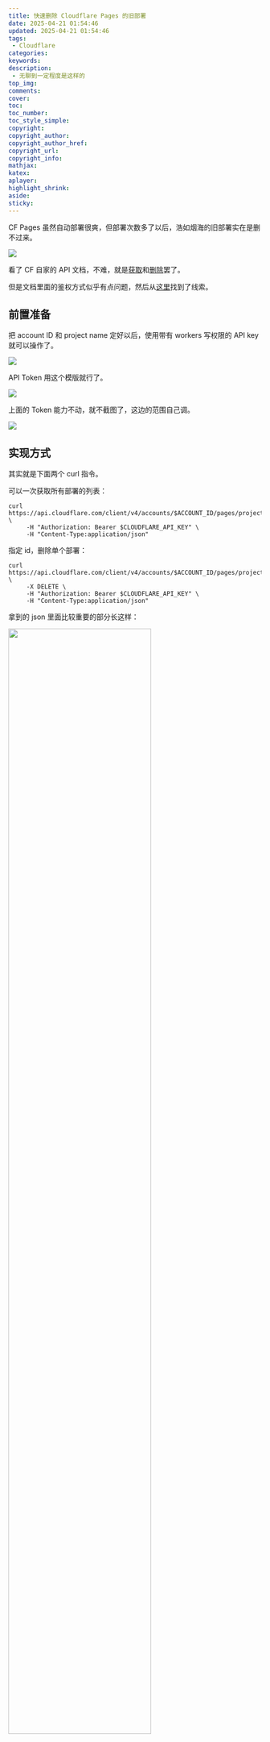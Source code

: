 ```yaml
---
title: 快速删除 Cloudflare Pages 的旧部署
date: 2025-04-21 01:54:46
updated: 2025-04-21 01:54:46
tags: 
 - Cloudflare
categories:
keywords:
description:
 - 无聊到一定程度是这样的
top_img:
comments:
cover:
toc:
toc_number:
toc_style_simple:
copyright:
copyright_author:
copyright_author_href:
copyright_url:
copyright_info:
mathjax:
katex:
aplayer:
highlight_shrink:
aside:
sticky:
---
```


CF Pages 虽然自动部署很爽，但部署次数多了以后，浩如烟海的旧部署实在是删不过来。

![](/asset/img/EX00911/01-deployments.webp)

看了 CF 自家的 API 文档，不难，就是[获取](https://developers.cloudflare.com/api/resources/pages/subresources/projects/subresources/deployments/methods/list/#(params)%20default%20%3E%20(param)%20account_id%20%3E%20(schema))和[删除](https://developers.cloudflare.com/api/resources/pages/subresources/projects/subresources/deployments/methods/delete/)罢了。

但是文档里面的鉴权方式似乎有点问题，然后从[这里](https://community.cloudflare.com/t/cloudflare-error-code-10000-although-authentication-code-is-correct/549699/5)找到了线索。

## 前置准备

把 account ID 和 project name 定好以后，使用带有 workers 写权限的 API key 就可以操作了。

![](/asset/img/EX00911/02-account-id.webp)

API Token 用这个模版就行了。

![](/asset/img/EX00911/03-api-key.webp)

上面的 Token 能力不动，就不截图了，这边的范围自己调。

![](/asset/img/EX00911/04-scope.webp)

## 实现方式

其实就是下面两个 curl 指令。

可以一次获取所有部署的列表：

```shell
curl https://api.cloudflare.com/client/v4/accounts/$ACCOUNT_ID/pages/projects/$PROJECT_NAME/deployments \ 
     -H "Authorization: Bearer $CLOUDFLARE_API_KEY" \ 
     -H "Content-Type:application/json"
```

指定 id，删除单个部署：

```shell
curl https://api.cloudflare.com/client/v4/accounts/$ACCOUNT_ID/pages/projects/$PROJECT_NAME/deployments/$DEPLOYMENT_ID \ 
     -X DELETE \ 
     -H "Authorization: Bearer $CLOUDFLARE_API_KEY" \ 
     -H "Content-Type:application/json"
```

拿到的 json 里面比较重要的部分长这样：

<img src="/asset/img/EX00911/05-json-sample.webp" alt="" width="75%" height="75%">

<!-- ![](/asset/img/EX00911/05-json-sample.webp) -->

因为 response 是 json 格式，直接 shell 提取起来比较困难，那就用 py 写吧。
只要把 deployment 的 uuid，也就是打头的 id 给填上就可以了。

看起来所有 deployment 的列表是按提交时间排序的，最新的在最前面。

<img src="/asset/img/EX00911/06-json-response-structure.webp" alt="" width="25%" height="25%">

<!-- ![](/asset/img/EX00911/06-json-response-structure.webp) -->

鉴权信息，事先加入到环境变量

```shell
 export CLOUDFLARE_ACCOUNT_ID=<YOUR_ACCOUNT_ID>
 export CLOUDFLARE_API_KEY=<YOUR_API_KEY>
#export CLOUDFLARE_PROJECT_NAME=<YOUR_PROJECT_NAME>
```

然后单文件 python 就行了

```python
import requests
import os

account_id = os.environ.get("CLOUDFLARE_ACCOUNT_ID")
api_key = os.environ.get("CLOUDFLARE_API_KEY")

# project_name = os.environ.get("CLOUDFLARE_PROJECT_NAME")
project_names = [
    "proj1",
    "proj2",
]

for project_name in project_names:
    print(f"Commencing {project_name}: ")

    base_url = f"https://api.cloudflare.com/client/v4/accounts/{account_id}/pages/projects/{project_name}/deployments"
    headers = {
        "Authorization": f"Bearer {api_key}",
        "Content-Type": "application/json"
    }

    # get all deployment ids
    response = requests.get(base_url, headers=headers)
    data = response.json()
    deployment_ids = [entry["id"] for entry in data.get("result", [])]

    # delete each deployment
    for deployment_id in deployment_ids:
        delete_url = f"{base_url}/{deployment_id}"
        del_response = requests.delete(delete_url, headers=headers)
        print(f"Deleted {deployment_id}: {del_response.status_code}")

```

## 结果

效果还不错，但是为什么有 400 呢？

<img src="/asset/img/EX00911/07-outcome.webp" alt="" width="75%" height="75%">

<!-- ![](/asset/img/EX00911/07-outcome.webp) -->

当前 Production 或者 Preview 使用的 deployment 是无法删除的。

正合我意。

<img src="/asset/img/EX00911/08-why-400.webp" alt="" width="75%" height="75%">

<!-- ![](/asset/img/EX00911/08-why-400.webp) -->